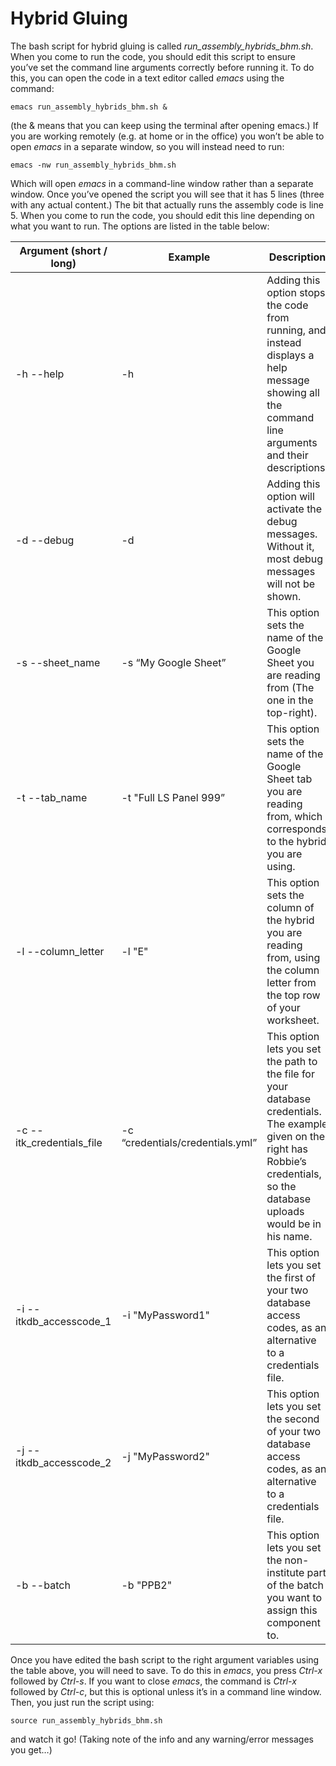 # Hybrid Gluing
The bash script for hybrid gluing is called _run_assembly_hybrids_bhm.sh_. When you come to run the code, you should edit this script to ensure you’ve set the command line arguments correctly before running it. To do this, you can open the code in a text editor called _emacs_ using the command:
```
emacs run_assembly_hybrids_bhm.sh &
```
(the & means that you can keep using the terminal after opening emacs.)
If you are working remotely (e.g. at home or in the office) you won’t be able to open _emacs_ in a separate window, so you will instead need to run:
```
emacs -nw run_assembly_hybrids_bhm.sh
```
Which will open _emacs_ in a command-line window rather than a separate window.
Once you’ve opened the script you will see that it has 5 lines (three with any actual content.) The bit that actually runs the assembly code is line 5. When you come to run the code, you should edit this line depending on what you want to run. The options are listed in the table below:

| Argument (short / long) | Example | Description | Required? |
| ----------------------- | ------- | ----------- | --------- |
| -h --help | -h | Adding this option stops the code from running, and instead displays a help message showing all the command line arguments and their descriptions. | No |
| -d --debug | -d | Adding this option will activate the debug messages. Without it, most debug messages will not be shown. | No, unless there’s a bug you can’t find. |
| -s --sheet_name | -s “My Google Sheet” | This option sets the name of the Google Sheet you are reading from (The one in the top-right). | Yes |
| -t --tab_name | -t "Full LS Panel 999” | This option sets the name of the Google Sheet tab you are reading from, which corresponds to the hybrid you are using. | Yes |
| -l --column_letter | -l "E" | This option sets the column of the hybrid you are reading from, using the column letter from the top row of your worksheet. | Yes |
| -c --itk_credentials_file | -c “credentials/credentials.yml” | This option lets you set the path to the file for your database credentials. The example given on the right has Robbie’s credentials, so the database uploads would be in his name. | Yes, unless you have set options -i and -j instead. |
| -i --itkdb_accesscode_1 | -i "MyPassword1" | This option lets you set the first of your two database access codes, as an alternative to a credentials file. | Only if you haven’t used the -c option. |
| -j --itkdb_accesscode_2 | -j "MyPassword2" | This option lets you set the second of your two database access codes, as an alternative to a credentials file. | Only if you haven’t used the -c option. |
| -b --batch | -b "PPB2" | This option lets you set the non-institute part of the batch you want to assign this component to. | Yes |

Once you have edited the bash script to the right argument variables using the table above, you will need to save. To do this in _emacs_, you press _Ctrl-x_ followed by _Ctrl-s_. If you want to close _emacs_, the command is _Ctrl-x_ followed by _Ctrl-c_, but this is optional unless it’s in a command line window.
Then, you just run the script using:
```
source run_assembly_hybrids_bhm.sh
```
and watch it go! (Taking note of the info and any warning/error messages you get…)
